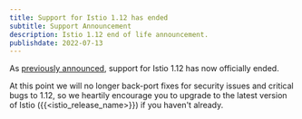 ```yaml
---
title: Support for Istio 1.12 has ended
subtitle: Support Announcement
description: Istio 1.12 end of life announcement.
publishdate: 2022-07-13
---
```


As [previously announced](/news/support/announcing-1.12-eol/), support for Istio 1.12 has now officially ended.

At this point we will no longer back-port fixes for security issues and critical bugs to 1.12, so we heartily encourage
you to upgrade to the latest version of Istio ({{<istio_release_name>}}) if you haven't already.
